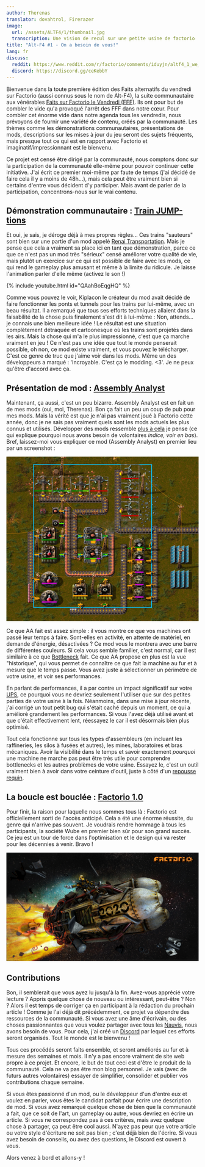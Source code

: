 ```yaml
---
author: Therenas
translator: dovahtrol, Firerazer
image:
  url: /assets/ALTF4/1/thumbnail.jpg
  transcription: Une vision de recul sur une petite usine de factorio
title: "Alt-F4 #1 - On a besoin de vous!"
lang: fr
discuss:
  reddit: https://www.reddit.com/r/factorio/comments/iduyjn/altf4_1_we_need_you/
  discord: https://discord.gg/ceKebbY
---
```


Bienvenue dans la toute première édition des Faits alternatifs du vendredi sur Factorio (aussi connus sous le nom de Alt-F4), la suite communautaire aux vénérables [Faits sur Factorio le Vendredi (FFF)](https://factorio.com/blog/). Ils ont pour but de combler le vide qu'a provoqué l'arrêt des FFF dans notre cœur. Pour combler cet énorme vide dans notre agenda tous les vendredis, nous prévoyons de fournir une variété de contenu, créés par la communauté. Les thèmes comme les démonstrations communautaires, présentations de mods, descriptions sur les mises à jour du jeu seront des sujets fréquents, mais presque tout ce qui est en rapport avec Factorio et imaginatif/impressionnant est le bienvenu.

Ce projet est censé être dirigé par la communauté, nous comptons donc sur la participation de la communauté elle-même pour pouvoir continuer cette initiative. J'ai écrit ce premier moi-même par faute de temps (j'ai décidé de faire cela il y a moins de 48h...), mais cela peut être vraiment bien si certains d'entre vous décident d'y participer. Mais avant de parler de la participation, concentrons-nous sur le vrai contenu.

## Démonstration communautaire :  [Train JUMP-tions](https://www.reddit.com/r/factorio/comments/i5yoaj/train_junctions_pfft_try_train_jumptions)

Et oui, je sais, je déroge déjà à mes propres règles... Ces trains "sauteurs" sont bien sur une partie d'un mod appelé [Renai Transportation](https://mods.factorio.com/mod/RenaiTransportation). Mais je pense que cela a vraiment sa place ici en tant que démonstration, parce ce que ce n'est pas un mod très "sérieux" censé améliorer votre qualité de vie, mais plutôt un exercice sur ce qui est possible de faire avec les mods, ce qui rend le gameplay plus amusant et même à la limite du ridicule. Je laisse l'animation parler d'elle même (activez le son !)

{% include youtube.html id="QAahBoEqgHQ" %}

Comme vous pouvez le voir, Kiplacon le créateur du mod avait décidé de faire fonctionner les ponts et tunnels pour les trains par lui-même, avec un beau résultat. Il a remarqué que tous ses efforts techniques allaient dans la faisabilité de la chose puis finalement s'est dit à lui-même : Non, attends... je connais une bien meilleure idée ! Le résultat est une situation complètement détraquée et cartoonesque où les trains sont projetés dans les airs. Mais la chose qui m'a le plus impressionné, c'est que ça marche vraiment en jeu ! Ce n'est pas une idée que tout le monde penserait possible, oh non, ce mod existe vraiment, et vous pouvez le télécharger. C'est ce genre de truc que j'aime voir dans les mods. Même un des développeurs a marqué : 'Incroyable. C'est ça le modding. <3'. Je ne peux qu'être d'accord avec ça.

## Présentation de mod : [Assembly Analyst](https://mods.factorio.com/mod/assemblyanalyst)

Maintenant, ça aussi, c'est un peu bizarre. Assembly Analyst est en fait un de mes mods (oui, moi, Therenas). Bon ça fait un peu un coup de pub pour mes mods. Mais la vérité est que je n'ai pas vraiment joué à Factorio cette année, donc je ne sais pas vraiment quels sont les mods actuels les plus connus et utilisés. Développer des mods ressemble [plus à cela](https://cdn.discordapp.com/attachments/603392474458882065/745728165116248144/mod_brain.png) je pense (ce qui explique pourquoi nous avons besoin de volontaires  *indice, voir en bas*). Bref, laissez-moi vous expliquer ce mod (Assembly Analyst) en premier lieu par un screenshot :

![](/assets/ALTF4/1/assembly_analyst.jpg?raw=true)

Ce que AA fait est assez simple : il vous montre ce que vos machines ont passé leur temps à faire. Sont-elles en activité, en attente de matériel, en demande d'énergie, désactivées ? Ce mod vous le montrera avec une barre de différentes couleurs. Si cela vous semble familier, c'est normal, car il est similaire à ce que [Bottleneck](https://mods.factorio.com/mod/Bottleneck) fait. Ce que AA propose en plus est la vue "historique", qui vous permet de connaître ce que fait la machine au fur et à mesure que le temps passe. Vous avez juste à sélectionner un périmètre de votre usine, et voir ses performances.

En parlant de performances, il a par contre un impact significatif sur votre [UPS](https://www.reddit.com/r/factorio/comments/5dmura/can_someone_explain_ups/da5q364/?utm_source=reddit&utm_medium=web2x&context=3), ce pourquoi vous ne devriez seulement l'utiliser que sur des petites parties de votre usine à la fois. Néanmoins, dans une mise à jour récente, j'ai corrigé un tout petit bug qui s'était caché depuis un moment, ce qui a amélioré grandement les performances. Si vous l'avez déjà utilisé avant et que c'était effectivement lent, réessayez le car il est désormais bien plus optimisé.

Tout cela fonctionne sur tous les types d'assembleurs (en incluant les raffineries, les silos à fusées et autres), les mines, laboratoires et bras mécaniques. Avoir la visibilité dans le temps et savoir exactement *pourquoi* une machine ne marche pas peut être très utile pour comprendre bottlenecks et les autres problèmes de votre usine. Essayez le, c'est un outil vraiment bien à avoir dans votre ceinture d'outil, juste à côté d'un [repousse requin](https://www.youtube.com/watch?v=QnFOs7QlJSI).

## La boucle est bouclée : [Factorio 1.0](https://factorio.com/blog/post/fff-360)

Pour finir, la raison pour laquelle nous sommes tous là : Factorio est officiellement sorti de l'accès anticipé. Cela a été une énorme réussite, du genre qui n'arrive pas souvent. Je voudrais rendre hommage à tous les participants, la société Wube en premier bien sûr pour son grand succès. Ce jeu est un tour de force dans l'optimisation et le design qui va rester pour les décennies à venir. Bravo !

![](/assets/ALTF4/1/factorio_1dot0.jpeg?raw=true)

## Contributions

Bon, il semblerait que vous ayez lu jusqu'à la fin. Avez-vous apprécié votre lecture ? Appris quelque chose de nouveau ou intéressant, peut-être ? Non ? Alors il est temps de corriger ça en participant à la rédaction du prochain article ! Comme je l'ai déjà dit précédemment, ce projet va dépendre des ressources de la communauté. Si vous avez une âme d'écrivain, ou des choses passionnantes que vous voulez partager avec tous les [Nauvis](https://www.reddit.com/r/factorio/comments/7fjh5l/what_is_nauvis_im_glad_you_asked/), nous avons besoin de vous. Pour cela, j'ai créé un [Discord](https://discord.gg/AsXAwyV) par lequel ces efforts seront organisés. Tout le monde est le bienvenu !

Tous ces procédés seront faits ensemble, et seront améliorés au fur et à mesure des semaines et mois. Il n'y a pas encore vraiment de site web propre à ce projet. Et encore, le but de tout ceci est d'être le produit de la communauté. Cela ne va pas être mon blog personnel. Je vais (avec de futurs autres volontaires) essayer de simplifier, consolider et publier vos contributions chaque semaine.

Si vous êtes passionné d'un mod, ou le développeur d'un d'entre eux et voulez en parler, vous êtes le candidat parfait pour écrire une description de mod. Si vous avez remarqué quelque chose de bien que la communauté a fait, que ce soit de l'art, un gameplay ou autre, vous devriez en écrire un article. Si vous ne correspondez pas à ces critères, mais avez quelque chose à partager, ça peut être cool aussi. N'ayez pas peur que votre article ou votre style d'écriture ne soit pas bien ; c'est déjà bien de l'écrire. Si vous avez besoin de conseils, ou avez des questions, le Discord est ouvert à vous.

Alors venez à bord et allons-y !
